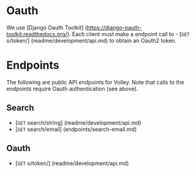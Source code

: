 # Oauth 

We use [Django Oauth Toolkit] (https://django-oauth-toolkit.readthedocs.org/). Each client must make a endpoint call to - [<code>GET</code> o/token/] (readme/development/api.md) to obtain an Oauth2 token. 

# Endpoints

The following are public API endpoints for Volley. Note that calls to the endpoints require Oauth authentication (see above).

## Search
- [<code>GET</code> search/string] (readme/development/api.md)
- [<code>GET</code> search/email] (endpoints/search-email.md)

## Oauth
- [<code>GET</code> o/token/] (readme/development/api.md)


